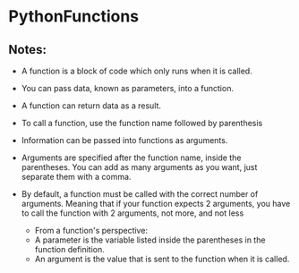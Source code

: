 # PythonFunctions

## Notes:
* A function is a block of code which only runs when it is called.
* You can pass data, known as parameters, into a function.
* A function can return data as a result. 
* To call a function, use the function name followed by parenthesis 
* Information can be passed into functions as arguments.
* Arguments are specified after the function name, inside the parentheses. You can add as many arguments as you want, just separate them with a comma.
* By default, a function must be called with the correct number of arguments. Meaning that if your function expects 2 arguments, you have to call the function with 2 arguments, not more, and not less


    - From a function's perspective:
    - A parameter is the variable listed inside the parentheses in the function definition.
    - An argument is the value that is sent to the function when it is called.

